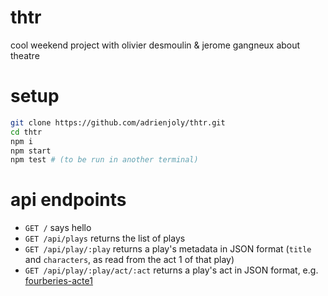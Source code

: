 # thtr

cool weekend project with olivier desmoulin &amp; jerome gangneux about theatre

# setup

```bash
git clone https://github.com/adrienjoly/thtr.git
cd thtr
npm i
npm start
npm test # (to be run in another terminal)
```

# api endpoints

- `GET /` says hello
- `GET /api/plays` returns the list of plays
- `GET /api/play/:play` returns a play's metadata in JSON format (`title` and `characters`, as read from the act 1 of that play)
- `GET /api/play/:play/act/:act` returns a play's act in JSON format, e.g. [fourberies-acte1](https://github.com/adrienjoly/thtr/blob/master/plays/fourberies/acte1.json)
